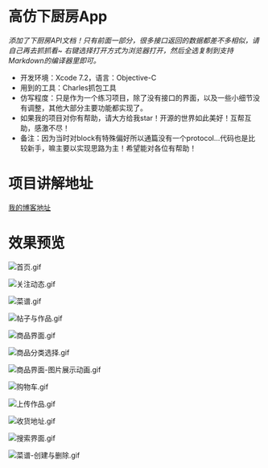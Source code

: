 # 高仿下厨房App
*添加了下厨房API文档！只有前面一部分，很多接口返回的数据都差不多相似，请自己再去抓抓看~
右键选择打开方式为浏览器打开，然后全选复制到支持Markdown的编译器里即可。*

- 开发环境：Xcode 7.2，语言：Objective-C
- 用到的工具：Charles抓包工具
- 仿写程度：只是作为一个练习项目，除了没有接口的界面，以及一些小细节没有调整，其他大部分主要功能都实现了。
- 如果我的项目对你有帮助，请大方给我star！开源的世界如此美好！互帮互助，感激不尽！
- 备注：因为当时对block有特殊偏好所以通篇没有一个protocol...代码也是比较新手，嘛主要以实现思路为主！希望能对各位有帮助！


# 项目讲解地址
[我的博客地址](http://www.jianshu.com/p/a8f619a2c622)



# 效果预览


![首页.gif](http://upload-images.jianshu.io/upload_images/1099953-b15962d87f42026b.gif?imageMogr2/auto-orient/strip)

![关注动态.gif](http://upload-images.jianshu.io/upload_images/1099953-9aed49b86f82ff68.gif?imageMogr2/auto-orient/strip)

![菜谱.gif](http://upload-images.jianshu.io/upload_images/1099953-4061f86b38ee7036.gif?imageMogr2/auto-orient/strip)

![帖子与作品.gif](http://upload-images.jianshu.io/upload_images/1099953-0430a26bea265c9a.gif?imageMogr2/auto-orient/strip)

![商品界面.gif](http://upload-images.jianshu.io/upload_images/1099953-6c726c9b080b6806.gif?imageMogr2/auto-orient/strip)

![商品分类选择.gif](http://upload-images.jianshu.io/upload_images/1099953-3cf9ae462d57fef8.gif?imageMogr2/auto-orient/strip)

![商品界面-图片展示动画.gif](http://upload-images.jianshu.io/upload_images/1099953-3ed66fa195761167.gif?imageMogr2/auto-orient/strip)

![购物车.gif](http://upload-images.jianshu.io/upload_images/1099953-4ab60237c2e85562.gif?imageMogr2/auto-orient/strip)

![上传作品.gif](http://upload-images.jianshu.io/upload_images/1099953-890c50a940160ef8.gif?imageMogr2/auto-orient/strip)

![收货地址.gif](http://upload-images.jianshu.io/upload_images/1099953-798884b7bd17479f.gif?imageMogr2/auto-orient/strip)

![搜索界面.gif](http://upload-images.jianshu.io/upload_images/1099953-70ca86d75ae51612.gif?imageMogr2/auto-orient/strip)

![菜谱-创建与删除.gif](http://upload-images.jianshu.io/upload_images/1099953-c96af82b7dccf834.gif?imageMogr2/auto-orient/strip)